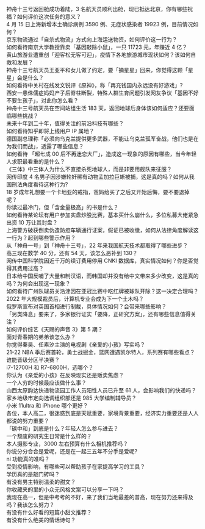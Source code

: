 神舟十三号返回舱成功着陆，3 名航天员顺利出舱，现已抵达北京，你有哪些祝福？如何评价这次任务的意义？  
4 月 15 日上海新增本土确诊病例 3590 例、无症状感染者 19923 例，目前情况如何？  
京东物流通过「自杀式物流」方式向上海运送物资，如何评价这一行为？  
如何看待南京大学教授靠卖「基因敲除小鼠」，一只 11723 元，年赚近 4 亿？  
黄山旅游业遭重创「迎客松无客可迎」，疫情下各地旅游城市现状如何？该如何自救和发展？  
神舟十三号航天员王亚平和女儿做了约定，要「摘星星」回来，你觉得这颗「星星」会是什么？  
如何看待中关村在线发文锐评《原神》，称「再充钱国内永远没有好游戏」?  
西安一患侏儒症妈妈产子后脊柱断裂，特殊人群生育问题引发网友争议「基因不好不要生孩子」，对此你怎么看？  
神舟十三号航天员在空间站组生活 183 天，返回地球后身体该如何适应？还要面临哪些挑战？  
未来十年到二十年，值得关注的前沿科技有哪些？  
如何看待知乎即将上线用户 IP 属地？  
德国副总理称「必须向乌克兰提供更多武器，不能让乌克兰孤军奋战，他们也是在为我们而战」，透露了哪些信息？  
如何看待 「超七成 00 后不再迷恋大厂」，造成这一现象的原因有哪些，当今年轻人求职最看重的是什么？  
《三体》中三体人为什么不直接杀死地球人，而是非要用舰队来征服？  
网传印度 4 名男子因涉嫌轮奸稀有动物孟加拉巨蜥被捕，这是真的吗？如何从我国刑法角度看待这种行为?  
18 岁成年礼想要一个卡地亚的戒指，爸妈给买了之后又开始后悔，要不要退掉呢？  
你读过最冷门，但「含金量极高」的书是什么？  
如何看待某论坛有用户参加实盘炒股比赛，基本买什么崩什么，多位私募大佬紧急出资 10 万让其封盘？  
上海警方破获倒卖伪造防疫车辆通行证案，假证已被收缴，如何从法律角度解读这一行为？起到哪些警示作用？  
从「神舟一号」到「神舟十三号」，22 年来我国航天技术都取得了哪些进步？  
高三现在数学 40 分，还有 54 天，该怎么恶补到 130？  
网传中国科学院因近千万的续订费用停用 CNKI 数据库，真实情况如何？你是否觉得其费用过高？  
日本给中国反哺了大量和制汉语，而韩国却并没有给中文带来多少改变，这是真的吗？为何会出现这一现象？  
如何看待广州队球员关浩津因在亚冠比赛中吃红牌被球队开除？这一决定合理吗？  
2022 年大规模裁员后，计算机专业会成为下一个土木吗？  
俄罗斯宣布对英国首相进行制裁，具体情况如何？会带来哪些影响？  
「另类降息」要来了，多家银行证实「要降，正研究方案」，还有哪些信息值得关注？  
如何评价综艺《天赐的声音 3》第 5 期？  
面对青春期的弟弟该怎么办？  
你觉得秦昊、任素汐主演的电视剧《亲爱的小孩》写实吗？  
21-22 NBA 季后赛首轮，勇士战掘金，篮网遭遇凯尔特人，系列赛有哪些看点？谁能晋级分区半决赛？  
i7-12700H 和 R7-6800H，选哪个？  
你认为《亲爱的小孩》在反映现实还是贩卖焦虑？  
一个人穷的时候最应该做什么事？  
山西太原韵达快递物流园工作人员阳性人员已升至 61 人，会影响我们的快递吗？  
家乡地级市定向选调组织部还是 985 大学编制辅导员？  
小米 11ultra 和 iPhone 哪个更好？  
各位，本人高二，很迷惑到底是天赋重要，家境背景重要，经济实力重要还是人人都说的努力重要？  
「碳中和」到底是什么？年轻人怎么参与进去？  
一个颓废的研究生日常是什么样的？  
本人摄影专业，3000 左右预算有什么相机推荐吗？  
你说分分合合是爱呢，还是在一起三五年不分手是爱呢?  
ni 功能真的准吗？  
受到疫情影响，有哪些可以帮助孩子在家提高学习的工具？  
学历真的是敲门砖吗？  
有没有男主特别温柔的甜文？  
你收藏夹的里的小众无风格文案可以分享一下吗？  
我现在高一，但是中考考的不好，来了我们当地最差的普高，现在努力还来得及吗？我该怎么努力？  
有没有什么好看的短篇小甜文推荐？  
有没有什么绝美的情话诗句？  
